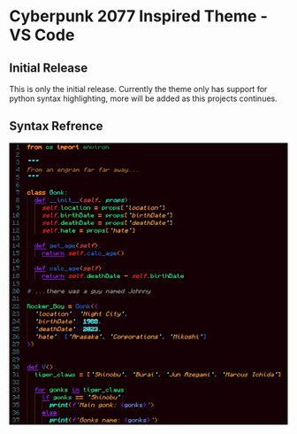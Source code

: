 # Cyberpunk 2077 Inspired Theme - VS Code

## Initial Release

This is only the initial release. 
Currently the theme only has support for python syntax highlighting, more will be added as this projects continues.


## Syntax Refrence
![Python](img/python_ex.png)
